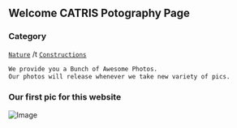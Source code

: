 ## Welcome CATRIS Potography Page

### Category
[```Nature```](/catrisphotography/nature.html)    /t    [```Constructions```](/catrisphotography/construction.html)

```markdown
We provide you a Bunch of Awesome Photos.
Our photos will release whenever we take new variety of pics.
```

### Our first pic for this website

![Image](/catrisphotography/PicsArt_08-26-06.50.53.jpg)

